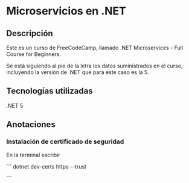 # Microservicios en .NET

## Descripción

Este es un curso de FreeCodeCamp, llamado .NET Microservices - Full Course for Beginners.

Se está siguiendo al pie de la letra los datos suministrados en el curso, incluyendo la versión de .NET que para este caso es la 5.

## Tecnologías utilizadas

.NET 5

## Anotaciones 

### Instalación de certificado de seguridad

En la terminal escribir 

´´´
dotnet dev-certs https --trust

´´´